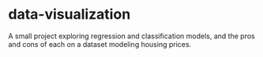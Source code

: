 # data-visualization
A small project exploring regression and classification models, and the pros and cons of each on a dataset modeling housing prices.
